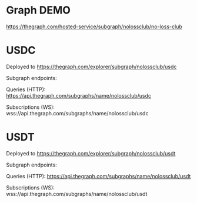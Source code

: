 # Graph  DEMO 

https://thegraph.com/hosted-service/subgraph/nolossclub/no-loss-club


# USDC

Deployed to https://thegraph.com/explorer/subgraph/nolossclub/usdc

Subgraph endpoints:

Queries (HTTP):     https://api.thegraph.com/subgraphs/name/nolossclub/usdc

Subscriptions (WS): wss://api.thegraph.com/subgraphs/name/nolossclub/usdc


# USDT


Deployed to https://thegraph.com/explorer/subgraph/nolossclub/usdt

Subgraph endpoints:

Queries (HTTP):     https://api.thegraph.com/subgraphs/name/nolossclub/usdt

Subscriptions (WS): wss://api.thegraph.com/subgraphs/name/nolossclub/usdt
